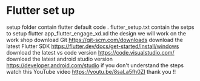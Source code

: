 # Flutter set up
setup folder contain flutter default code .
flutter_setup.txt contain the setps to setup flutter 
app_flutter_engage_xd.xd the design we will work on the work shop
download Git https://git-scm.com/downloads
download the latest Flutter SDK https://flutter.dev/docs/get-started/install/windows
download the latest vs code version https://code.visualstudio.com/
download the latest android studio version https://developer.android.com/studio
if you don't understand the steps watch this YouTube video https://youtu.be/8saLa5fh0ZI
thank you !!
